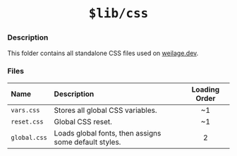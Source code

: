 <h1 align="center"><pre>$lib/css</pre></h1>

### Description
This folder contains all standalone CSS files used on [weilage.dev]('https://weilage.dev').

### Files
| Name | Description | Loading Order |
| :--- | :--- | :---: |
| `vars.css` | Stores all global CSS variables. | ~1 |
| `reset.css` | Global CSS reset. | ~1 |
| `global.css` | Loads global fonts, then assigns some default styles. | 2 |